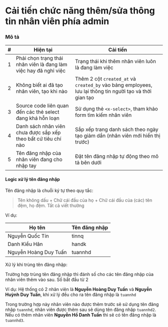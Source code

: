 # Cải tiến chức năng thêm/sửa thông tin nhân viên phía admin

### Mô tả

|#|Hiện tại | Cải tiến|
|-|-|-|
|1|Phải chọn trạng thái nhân viên là đang làm việc hay đã nghỉ việc|Trạng thái khi thêm nhân viên luôn là đang làm việc|
|2|Không biết ai đã tạo nhân viên, tạo khi nào|Thêm 2 cột `created_at` và `created_by` vào bảng employees, lưu lại thông tin người tạo và thời gian tạo|
|3|Source code liên quan đến các thẻ select đang khá hỗn loạn|Sử dụng thẻ `<x-select>`, tham khảo form tìm kiếm nhân viên|
|4|Danh sách nhân viên chưa được sắp xếp theo bất cứ tiêu chí nào|Sắp xếp trang danh sách theo ngày tạo giảm dần (nhân viên mới hiển thị trước)|
|5|Tên đăng nhập của nhân viên đang cho nhập tay|Đặt tên đăng nhập tự động theo mô tả bên dưới|

#### Logic xử lý tên đăng nhập

Tên đăng nhập là chuỗi ký tự theo quy tắc: 

> Tên không dấu + Chữ cái đầu của họ + Chữ cái đầu của (các) tên đệm, họ đệm.
> Tất cả viết thường

Ví dụ:

|Họ tên|Tên đăng nhập|
|-|-|
|Nguyễn Quốc Tín| tinnq|
|Danh Kiều Hân| handk|
|Nguyễn Hoàng Duy Tuấn| tuannhd|

Xử lý khi trùng tên đăng nhập:

Trường hợp trùng tên đăng nhập thì đánh số cho các tên đăng nhập của nhân viên thêm vào sau. Số bắt đầu từ 2

Ví dụ: Hệ thống có 2 nhân viên là **Nguyễn Hoàng Duy Tuấn** và **Nguyễn Huỳnh Duy Tuấn**, khi xử lý đều cho ra tên đăng nhập là `tuannhd`

Trong trường hợp này nhân viên nào được thêm trước sẽ sử dụng tên đăng nhập `tuannhd`, nhân viên được thêm sau sẽ dùng tên đăng nhập `tuannhd2`. Nếu có thêm nhân viên **Nguyễn Hồ Danh Tuấn** thì sẽ có tên đăng nhập là `tuannhd3`.
